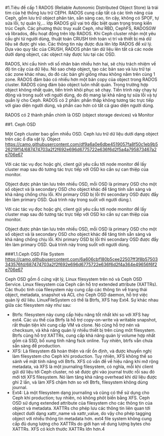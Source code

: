 #1.Tiêu đề cấp 1
RADOS (Reliable Autonomic Distributed Object Store) là trái tim của hệ thống lưu trữ CEPH. RADOS cung cấp tất cả các tính năng của Ceph, gồm lưu trữ object phân tán, sẵn sàng cao, tin cậy, không có SPOF, tự sửa lỗi, tự quản lý,... lớp RADOS giữ vai trò đặc biệt quan trọng trong kiến trúc Ceph. Các phương thức truy xuất Ceph, như RBD, CephFS, RADOSGW và librados, đều hoạt động trên lớp RADOS. Khi Ceph cluster nhận một yêu cầu ghi từ người dùng, thuật toán CRUSH tính toán vị trí và thiết bị mà dữ liệu sẽ được ghi vào. Các thông tin này được đưa lên lớp RADOS để xử lý. Dựa vào quy tắc của CRUSH, RADOS phân tán dữ liệu lên tất cả các node dưới dạng object, các object này được lưu tại các OSD.

RADOS, khi cấu hình với số nhân bản nhiều hơn hai, sẽ chịu trách nhiệm về độ tin cậy của dữ liệu. Nó sao chép object, tạo các bản sao và lưu trữ tại các zone khác nhau, do đó các bản ghi giống nhau không nằm trên cùng 1 zone. RADOS đảm bảo có nhiều hơn một bản copy của object trong RADOS cluster. RADOS cũng đảm bảo object luôn nhất quán. Trong trường hợp object không nhất quán, tiến trình khôi phục sẽ chạy. Tiến trình này chạy tự động và trong suốt với người dùng, do đó mang lại khả năng tự sửa lỗi và tự quẩn lý cho Ceph. RADOS có 2 phần: phần thấp không tương tác trực tiếp với giao diện người dùng, và phần cao hơn có tất cả giao diện người dùng.

RADOS có 2 thành phần chính là OSD (object storage devices) và Monitor

##1. Ceph OSD

Một Ceph cluster bao gồm nhiều OSD. Ceph lưu trữ dữ liệu dưới dạng object trên các ổ đĩa vật lý.
Object
https://camo.githubusercontent.com/df9a6a0e6dbe4519057fa8f50c1eb9b526219f14/687474703a2f2f692e696d6775722e636f6d2f5a4a795873467a2e706e67

Với các tác vụ đọc hoặc ghi, client gửi yêu cầu tới node monitor để lấy cluster map sau đó tương tác trực tiếp với OSD ko cần sự can thiệp của monitor.

Object được phân tán lưu trên nhiều OSD, mỗi OSD là primary OSD cho một số object và là secondary OSD cho object khác để tăng tính sẵn sàng và khả năng chống chịu lỗi. Khi primary OSD bị lỗi thì secondary OSD được đẩy lên làm primary OSD. Quá trình này trong suốt với ngưới dùng.\

Với các tác vụ đọc hoặc ghi, client gửi yêu cầu tới node monitor để lấy cluster map sau đó tương tác trực tiếp với OSD ko cần sự can thiệp của monitor.

Object được phân tán lưu trên nhiều OSD, mỗi OSD là primary OSD cho một số object và là secondary OSD cho object khác để tăng tính sẵn sàng và khả năng chống chịu lỗi. Khi primary OSD bị lỗi thì secondary OSD được đẩy lên làm primary OSD. Quá trình này trong suốt với ngưới dùng.

###1.1.Ceph OSD File System
https://camo.githubusercontent.com/6a606cbf180b5cee22507ff3f8b57503343576fd/687474703a2f2f692e696d6775722e636f6d2f4a364e49656f6f2e706e67

Ceph OSD gồm ổ cứng vật lý, Linux filesystem trên nó và Ceph OSD Service. Linux filesystem của Ceph cần hỗ trợ extended attribute (XATTRs). Các thuộc tính của filesystem này cung cấp các thông tin về trạng thái object, metadata, snapshot và ACL cho Ceph OSD daemon, hỗ trợ việc quản lý dữ liêu. LinuxFileSystem có thể là Btrfs, XFS hay Ext4. Sự khác nhau giữa các filesystem này như sau:
<ul>
<li>
Btrfs: filesystem này cung cấp hiệu năng tốt nhất khi so với XFS hay ext4. Các ưu thế của Btrfs là hỗ trợ copy-on-write và writable snapshot, rất thuận tiện khi cung cấp VM và clone. Nó cũng hỗ trợ nén và checksum, và khả năng quản lý nhiều thiết bị trên cùng môt filesystem. Btrfs cũng hỗ trợ XATTRs, cung cấp khả năng quản lý volume hợp nhất gồm cả SSD, bổ xung tính năng fsck online. Tuy nhiên, btrfs vẫn chưa sẵn sàng để production.
</li>

<li>
XFS: Là filesystem đã hoàn thiện và rất ổn định, và được khuyến nghị làm filesystem cho Ceph khi production. Tuy nhiên, XFS không thế so sánh về mặt tính năng với Btrfs. XFS có vấn đề về hiệu năng khi mở rộng metadata, và XFS là một journaling filesystem, có nghĩa, mỗi khi client gửi dữ liệu tới Ceph cluster, nó sẽ được ghi vào journal trước rồi sau đó mới tới XFS filesystem. Nó làm tăng khả năng overhead khi dữ liệu được ghi 2 lần, và làm XFS chậm hơn so với Btrfs, filesystem không dùng journal.
</li>

<li>
Ext4: Là một filesystem dạng journaling và cũng có thể sử dụng cho Ceph khi production; tuy nhiên, nó không phôt biến bằng XFS. Ceph OSD sử dụng extended attribute của filesystem cho các thông tin của object và metadata. XATTRs cho phép lưu các thông tin liên quan tới object dưới dạng xattr_name và xattr_value, do vậy cho phép tagging object với nhiều thông tin metadata hơn. ext4 file system không cung cấp đủ dung lượng cho XATTRs do giới hạn về dung lượng bytes cho XATTRs. XFS có kích thước XATTRs lớn hơn.4
</li>
</ul>